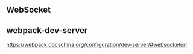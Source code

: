 ## WebSocket



## webpack-dev-server

https://webpack.docschina.org/configuration/dev-server/#websocketurl